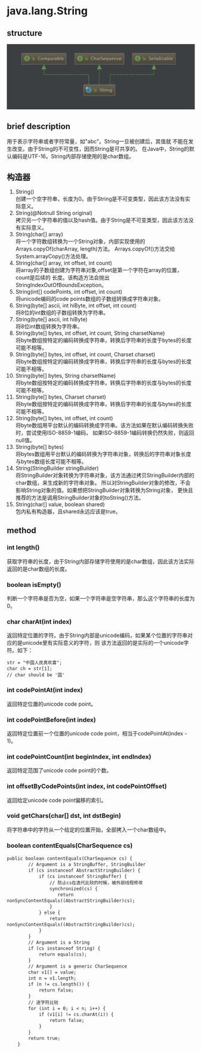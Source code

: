 # java.lang.String
## structure
![string structure](../../images/string_structure.png)
## brief description
用于表示字符串或者字符常量，如"abc"。String一旦被创建后，其值就
不能在发生改变。由于String的不可变性，因而String是可共享的。
在Java中，String的默认编码是UTF-16。String内部存储使用的是char数组。
## 构造器
1. String()  
创建一个空字符串，长度为0。由于String是不可变类型，因此该方法没有实际意义。  
2. String(@Notnull String original)  
拷贝另一个字符串的值以及hash值。由于String是不可变类型，因此该方法没有实际意义。  
3. String(char[] array)  
将一个字符数组转换为一个String对象，内部实现使用的Arrays.copyOf(charArray, length)方法。
Arrays.copyOf()方法交给System.arrayCopy()方法处理。
3. String(char[] array, int offset, int count)  
将array的子数组创建为字符串对象,offset是第一个字符在array的位置，count是后续的
长度。该构造方法会抛出StringIndexOutOfBoundsException。
4. String(int[] codePoints, int offset, int count)  
将unicode编码的code points数组的子数组转换成字符串对象。  
5. String(byte[] ascii, int hiByte, int offset, int count)  
将8位的int数组的子数组转换为字符串。  
6. String(byte[] ascii, int hiByte)  
将8位int数组转换为字符串。  
7. String(byte[] bytes, int offset, int count, String charsetName)  
将byte数组按特定的编码转换成字符串，转换后字符串的长度于bytes的长度可能不相等。  
8. String(byte[] bytes, int offset, int count, Charset charset)  
将byte数组按特定的编码转换成字符串，转换后字符串的长度与bytes的长度可能不相等。  
9. String(byte[] bytes, String charsetName)  
将byte数组按特定的编码转换成字符串，转换后字符串的长度与bytes的长度可能不相等。  
10. String(byte[] bytes, Charset charset)  
将byte数组按特定的编码转换成字符串，转换后字符串的长度与bytes的长度可能不相等。  
11. String(byte[] bytes, int offset, int count)  
将byte数组用平台默认的编码转换成字符串。该方法如果在默认编码转换失败时，尝试使用ISO-8859-1编码，
如果ISO-8859-1编码转换仍然失败，则返回null值。  
12. String(byte[] bytes)  
将bytes数组用平台默认的编码转换为字符串对象，转换后的字符串对象长度与bytes数组长度可能不相等。  
13. String(StringBuilder stringBuilder)  
将StringBuilder对象转换为字符串对象，该方法通过拷贝StringBuilder内部的char数组，来生成新的字符串对象。
所以对StringBuilder对象的修改，不会影响String对象的值。如果想把StringBuilder对象转换为String对象，
更快且推荐的方法是调用StringBuilder对象的toString()方法。  
14. String(char[] value, boolean shared)  
包内私有构造器，且shared永远应该是true。  

## method
### int length()
获取字符串的长度，由于String内部存储字符使用的是char数组，因此该方法实际返回的是char数组的长度。  
### boolean isEmpty()  
判断一个字符串是否为空，如果一个字符串是空字符串，那么这个字符串的长度为0。  
### char charAt(int index)  
返回特定位置的字符。由于String内部是unicode编码，如果某个位置的字符串对应的是unicode里有实际意义的字符，则
该方法返回的是实际的一个unicode字符。如下：  
```$xslt
str = "中国人民真欢喜";
char ch = str[1];
// char should be '国'
```
### int codePointAt(int index)
返回特定位置的unicode code point。
### int codePointBefore(int index) 
返回特定位置前一个位置的unicode code point，相当于codePointAt(index - 1)。
### int codePointCount(int beginIndex, int endIndex)  
返回特定范围了unicode code point的个数。  
### int offsetByCodePoints(int index, int codePointOffset)  
返回给定unicode code point偏移的索引。  
### void getChars(char[] dst, int dstBegin)  
将字符串中的字符从一个给定的位置开始，全部拷入一个char数组中。
### boolean contentEquals(CharSequence cs)
```$xslt
public boolean contentEquals(CharSequence cs) {
        // Argument is a StringBuffer, StringBuilder
        if (cs instanceof AbstractStringBuilder) {
            if (cs instanceof StringBuffer) {
                // 防止cs在迭代比较的时候，被外部线程修改
                synchronized(cs) {
                   return nonSyncContentEquals((AbstractStringBuilder)cs);
                }
            } else {
                return nonSyncContentEquals((AbstractStringBuilder)cs);
            }
        }
        // Argument is a String
        if (cs instanceof String) {
            return equals(cs);
        }
        // Argument is a generic CharSequence
        char v1[] = value;
        int n = v1.length;
        if (n != cs.length()) {
            return false;
        }
        // 逐字符比较
        for (int i = 0; i < n; i++) {
            if (v1[i] != cs.charAt(i)) {
                return false;
            }
        }
        return true;
    }
```



